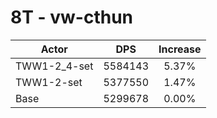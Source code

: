 # 8T - vw-cthun
| Actor | DPS | Increase |
|---|:---:|:---:|
|TWW1-2_4-set|5584143|5.37%|
|TWW1-2-set|5377550|1.47%|
|Base|5299678|0.00%|
